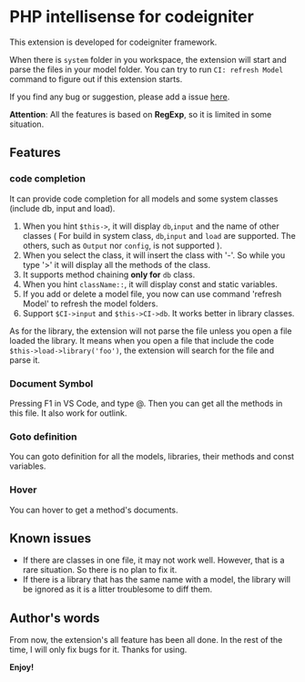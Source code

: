 # PHP intellisense for codeigniter

This extension is developed for codeigniter framework.

When there is `system` folder in you workspace, the extension will start and parse the files in your model folder. You can try to run `CI: refresh Model` command to figure out if this extension starts.

If you find any bug or suggestion, please add a issue [here](https://github.com/smallp/vscode-ci/issues).

**Attention**: All the features is based on **RegExp**, so it is limited in some situation.

## Features

### code completion

It can provide code completion for all models and some system classes (include db, input and load).

1. When you hint `$this->`, it will display `db`,`input` and the name of other classes ( For build in system class, `db`,`input` and `load` are supported. The others, such as `Output` nor `config`, is not supported ).
2. When you select the class, it will insert the class with '-'. So while you type '>' it will display all the methods of the class.
3. It supports method chaining **only for** `db` class.
4. When you hint `className::`, it will display const and static variables.
5. If you add or delete a model file, you now can use command 'refresh Model' to refresh the model folders.
6. Support `$CI->input` and `$this->CI->db`. It works better in library classes.

As for the library, the extension will not parse the file unless you open a file loaded the library. It means when you open a file that include the code `$this->load->library('foo')`, the extension will search for the file and parse it.

### Document Symbol

Pressing F1 in VS Code, and type @. Then you can get all the methods in this file. It also work for outlink.

### Goto definition

You can goto definition for all the models, libraries, their methods and const variables.

### Hover

You can hover to get a method's documents.

## Known issues
* If there are classes in one file, it may not work well. However, that is a rare situation. So there is no plan to fix it.
* If there is a library that has the same name with a model, the library will be ignored as it is a litter troublesome to diff them.

## Author's words
From now, the extension's all feature has been all done. In the rest of the time, I will only fix bugs for it. Thanks for using.

**Enjoy!**
